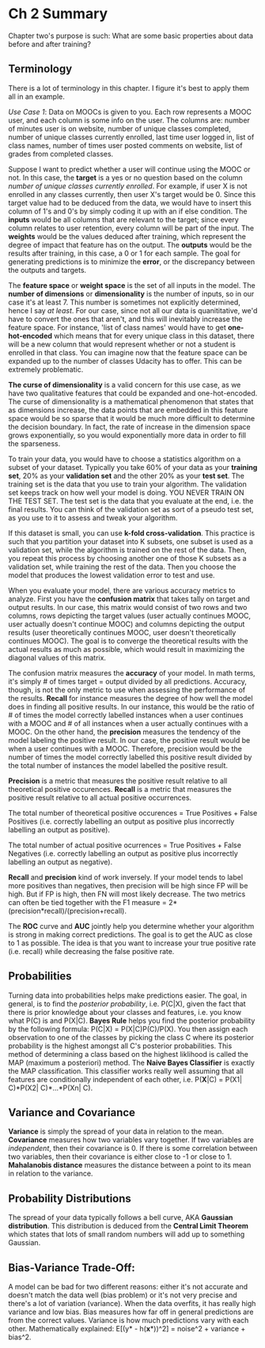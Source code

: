 # Ch 2 Summary

Chapter two's purpose is such:  What are some basic properties about data before and after training? 

## Terminology 
There is a lot of terminology in this chapter.  I figure it's best to apply them all in an example.

*Use Case 1*: Data on MOOCs is given to you. Each row represents a MOOC user, and each column is some info on the user.  The columns are: number of minutes user is on website, number of unique classes completed, number of unique classes currently enrolled, last time user logged in, list of class names, number of times user posted comments on website, list of grades from completed classes.

Suppose I want to predict whether a user will continue using the MOOC or not.  In this case, the **target** is a yes or no question based on the column *number of unique classes currently enrolled*. For example, if user X is not enrolled in any classes currently, then user X's target would be 0.  Since this target value had to be deduced from the data, we would have to insert this column of 1's and 0's by simply coding it up with an if else condition.  The **inputs** would be all columns that are relevant to the target; since every column relates to user retention, every column will be part of the input.  The **weights** would be the values deduced after training, which represent the degree of impact that feature has on the output.  The **outputs** would be the results after training, in this case, a 0 or 1 for each sample.  The goal for generating predictions is to minimize the **error**, or the discrepancy between the outputs and targets. 

The **feature space** or **weight space** is the set of all inputs in the model.  The **number of dimensions** or **dimensionality** is the number of inputs, so in our case it's at least 7. This number is sometimes not explicitly determined, hence I say *at least*.  For our case, since not all our data is quanititative, we'd have to convert the ones that aren't, and this will inevitably increase the feature space.  For instance, 'list of class names' would have to get **one-hot-encoded** which means that for every unique class in this dataset, there will be a new column that would represent whether or not a student is enrolled in that class.  You can imagine now that the feature space can be expanded up to the number of classes Udacity has to offer.  This can be extremely problematic. 

**The curse of dimensionality** is a valid concern for this use case, as we have two qualitative features that could be expanded and one-hot-encoded.  The curse of dimensionality is a mathematical phenomenon that states that as dimensions increase, the data points that are embedded in this feature space would be so sparse that it would be much more difficult to determine the decision boundary. In fact, the rate of increase in the dimension space grows exponentially, so you would exponentially more data in order to fill the sparseness.

To train your data, you would have to choose a statistics algorithm on a subset of your dataset.  Typically you take 60% of your data as your **training set**, 20% as your **validation set** and the other 20% as your **test set**.  The training set is the data that you use to train your algorithm.  The validation set keeps track on how well your model is doing.  YOU NEVER TRAIN ON THE TEST SET.  The test set is the data that you evaluate at the end, i.e. the final results.  You can think of the validation set as sort of a pseudo test set, as you use to it to assess and tweak your algorithm.  

If this dataset is small, you can use **k-fold cross-validation**.  This practice is such that you partition your dataset into K subsets, one subset is used as a validation set, while the algorithm is trained on the rest of the data.  Then, you repeat this process by choosing another one of those K subsets as a validation set, while training the rest of the data.  Then you choose the model that produces the lowest validation error to test and use.  

When you evaluate your model, there are various accuracy metrics to analyze.  First you have the **confusion matrix** that takes tally on target and output results.  In our case, this matrix would consist of two rows and two columns, rows depicting the target values (user actually continues MOOC, user actually doesn't continue MOOC) and columns depicting the output results (user theoretically continues MOOC, user doesn't theoretically continues MOOC). The goal is to converge the theoretical results with the actual results as much as possible, which would result in maximizing the diagonal values of this matrix. 

The confusion matrix measures the **accuracy** of your model.  In math terms, it's simply # of times target = output divided by all predictions.  Accuracy, though, is not the only metric to use when assessing the performance of the results.  **Recall** for instance measures the degree of how well the model does in finding all positive results. In our instance, this would be the ratio of # of times the model correctly labelled instances when a user continues with a MOOC and # of all instances when a user actually continues with a MOOC. On the other hand, the **precision** measures the tendency of the model labeling the positive result.  In our case, the positive result would be when a user continues with a MOOC. Therefore, precision would be the number of times the model correctly labelled this positive result divided by the total number of instances the model labelled the positive result.  

**Precision** is a metric that measures the positive result relative to all theoretical positive occurences.  **Recall** is a metric that measures the positive result relative to all actual positive occurrences. 

The total number of theoretical positive occurences = True Positives + False Positives (i.e. correctly labelling an output as positive plus incorrectly labelling an output as positive). 

The total number of actual positive ocurrences = True Positives + False Negatives (i.e. correctly labelling an output as positive plus incorrectly labelling an output as negative).

**Recall** and **precision** kind of work inversely.  If your model tends to label more positives than negatives, then precision will be high since FP will be high.  But if FP is high, then FN will most likely decrease.  The two metrics can often be tied together with the F1 measure = 2\*(precision\*recall)/(precision+recall).


The **ROC** curve and **AUC** jointly help you determine whether your algorithm is strong in making correct predictions.  The goal is to get the AUC as close to 1 as possible.  The idea is that you want to increase your true positive rate (i.e. recall) while decreasing the false positive rate.  

## Probabilities

Turning data into probabilities helps make predictions easier.  The goal, in general, is to find the *posterior probability*, i.e. P(C|X), given the fact that there is prior knowledge about your classes and features, i.e. you know what P(C) is and P(X|C).  **Bayes Rule** helps you find the posterior probability by the following formula:  P(C|X) = P(X|C)P(C)/P(X).  You then assign each observation to one of the classes by picking the class C where its posterior probability is the highest amongst all C's posterior probabilities. This method of determining a class based on the highest liklihood is called the MAP (maximum a posteriori) method. The **Naive Bayes Classifier**  is exactly the MAP classification.  This classifier works really well assuming that all features are conditionally independent of each other, i.e. P(**X**|C) = P(X1| C)\*P(X2| C)\*...\*P(Xn| C).  


## Variance and Covariance

**Variance** is simply the spread of your data in relation to the mean.  **Covariance** measures how two variables vary together.  If two variables are *independent*, then their covariance is 0.  If there is some correlation between two variables, then their covariance is either close to -1 or close to 1.  **Mahalanobis distance** measures the distance between a point to its mean in relation to the variance.  

## Probability Distributions

The spread of your data typically follows a bell curve, AKA **Gaussian distribution**.  This distribution is deduced from the **Central Limit Theorem** which states that lots of small random numbers will add up to something Gaussian. 


## Bias-Variance Trade-Off:
A model can be bad for two different reasons:  either it's not accurate and doesn't match the data well (bias problem) or it's not very precise and there's a lot of variation (variance). When the data overfits, it has really high variance and low bias.  Bias measures how far off in general predictions are from the correct values. Variance is how much predictions vary with each other.
Mathematically explained:  E[(y* - h(**x**\*))^2] = noise^2 + variance + bias^2.

